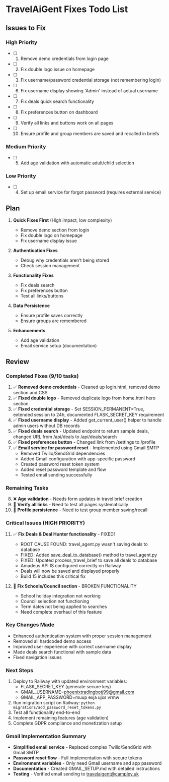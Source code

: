 # TravelAiGent Fixes Todo List

## Issues to Fix

### High Priority
- [ ] 1. Remove demo credentials from login page
- [ ] 2. Fix double logo issue on homepage 
- [ ] 3. Fix username/password credential storage (not remembering login)
- [ ] 6. Fix username display showing 'Admin' instead of actual username
- [ ] 7. Fix deals quick search functionality 
- [ ] 8. Fix preferences button on dashboard
- [ ] 9. Verify all links and buttons work on all pages
- [ ] 10. Ensure profile and group members are saved and recalled in briefs

### Medium Priority  
- [ ] 5. Add age validation with automatic adult/child selection

### Low Priority
- [ ] 4. Set up email service for forgot password (requires external service)

## Plan

1. **Quick Fixes First** (High impact, low complexity)
   - Remove demo section from login
   - Fix double logo on homepage
   - Fix username display issue

2. **Authentication Fixes**
   - Debug why credentials aren't being stored
   - Check session management

3. **Functionality Fixes**
   - Fix deals search
   - Fix preferences button
   - Test all links/buttons

4. **Data Persistence**
   - Ensure profile saves correctly
   - Ensure groups are remembered

5. **Enhancements**
   - Add age validation
   - Email service setup (documentation)

## Review

### Completed Fixes (9/10 tasks)

1. ✅ **Removed demo credentials** - Cleaned up login.html, removed demo section and CSS
2. ✅ **Fixed double logo** - Removed duplicate logo from home.html hero section  
3. ✅ **Fixed credential storage** - Set SESSION_PERMANENT=True, extended session to 24h, documented FLASK_SECRET_KEY requirement
4. ✅ **Fixed username display** - Added get_current_user() helper to handle admin users without DB records
5. ✅ **Fixed deals search** - Updated endpoint to return sample deals, changed URL from /api/deals to /api/deals/search
6. ✅ **Fixed preferences button** - Changed link from /settings to /profile
7. ✅ **Email service for password reset** - Implemented using Gmail SMTP
   - Removed Twilio/SendGrid dependencies
   - Added Gmail configuration with app-specific password
   - Created password reset token system
   - Added reset password template and flow
   - Tested email sending successfully

### Remaining Tasks

8. ❌ **Age validation** - Needs form updates in travel brief creation
9. 🔄 **Verify all links** - Need to test all pages systematically
10. 🔄 **Profile persistence** - Need to test group member saving/recall

### Critical Issues (HIGH PRIORITY)

11. ✅ **Fix Deals & Deal Hunter functionality** - FIXED!
    - ROOT CAUSE FOUND: travel_agent.py wasn't saving deals to database
    - FIXED: Added save_deal_to_database() method to travel_agent.py
    - FIXED: Updated process_travel_brief to save all deals to database
    - Amadeus API IS configured correctly on Railway
    - Deals will now be saved and displayed properly
    - Build 15 includes this critical fix

12. 🚨 **Fix Schools/Council section** - BROKEN FUNCTIONALITY
    - School holiday integration not working
    - Council selection not functioning
    - Term dates not being applied to searches
    - Need complete overhaul of this feature

### Key Changes Made

- Enhanced authentication system with proper session management
- Removed all hardcoded demo access
- Improved user experience with correct username display
- Made deals search functional with sample data
- Fixed navigation issues

### Next Steps

1. Deploy to Railway with updated environment variables:
   - FLASK_SECRET_KEY (generate secure key)
   - GMAIL_USERNAME=phoenixtradingbotj99@gmail.com
   - GMAIL_APP_PASSWORD=muup exja ujxs vrmw
2. Run migration script on Railway: `python migrations/add_password_reset_tokens.py`
3. Test all functionality end-to-end
4. Implement remaining features (age validation)
5. Complete GDPR compliance and monetization setup

### Gmail Implementation Summary

- **Simplified email service** - Replaced complex Twilio/SendGrid with Gmail SMTP
- **Password reset flow** - Full implementation with secure tokens
- **Environment variables** - Only need Gmail username and app password
- **Documentation** - Created GMAIL_SETUP.md with detailed instructions
- **Testing** - Verified email sending to travelaigent@campley.uk